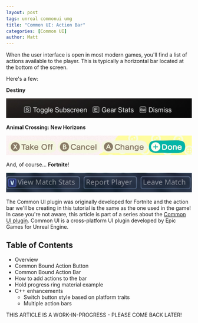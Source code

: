 ```yaml
---
layout: post
tags: unreal commonui umg
title: "Common UI: Action Bar"
categories: [Common UI]
author: Matt
---
```


When the user interface is open in most modern games, you'll find a list of actions available to the player.
This is typically a horizontal bar located at the bottom of the screen.

Here's a few:

**Destiny**

<img src="/assets/images/action-bar-destiny2.png" alt="Screenshot of the action bar in Destiny 2 showing the following actions: Toggle Subscreen bound to the S key, Gear Stats bound to the E key, and Dismiss bound to the Escape key">

**Animal Crossing: New Horizons**

<img src="/assets/images/action-bar-animal-crossing.png" alt="Screenshot of the action bar in Animal Crossing showing the following actions: Take Off bound to the X button, Cancel bound to the B button, Change bound to the A button, and Done bound to the plus button">

And, of course... **Fortnite**! 

<img src="/assets/images/action-bar-fortnite.png" alt="Screenshot of the action bar in Fortnite showing the following actions: View Match Stats bound to the V key, Report Player not bound to any key, and Leave Match not bound to any key">

The Common UI plugin was originally developed for Fortnite and the action bar we'll be creating in this tutorial is the same as the one used in the game! 
In case you're not aware, this article is part of a series about the [Common UI plugin](https://docs.unrealengine.com/5.0/en-US/common-ui-plugin-for-advanced-user-interfaces-in-unreal-engine/).
Common UI is a cross-platform UI plugin developed by Epic Games for Unreal Engine.

## Table of Contents
* Overview
* Common Bound Action Button
* Common Bound Action Bar
* How to add actions to the bar
* Hold progress ring material example
* C++ enhancements 
  * Switch button style based on platform traits
  * Multiple action bars

THIS ARTICLE IS A WORK-IN-PROGRESS - PLEASE COME BACK LATER!
